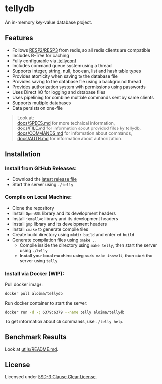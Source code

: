 # tellydb
An in-memory key-value database project.

## Features
+ Follows [RESP2/RESP3](https://redis.io/docs/latest/develop/reference/protocol-spec/) from redis, so all redis clients are compatible
+ Includes B-Tree for caching
+ Fully configurable via [.tellyconf](./docs/FILE.md)
+ Includes command queue system using a thread
+ Supports integer, string, null, boolean, list and hash table types
+ Provides atomicity when saving to the database file
+ Provides saving to the database file using a background thread
+ Provides authorization system with permissions using passwords
+ Uses Direct I/O for logging and database files
+ Uses pipelining for combine multiple commands sent by same clients
+ Supports multiple databases
+ Data persists on one-file

> Look at:  
> [docs/SPECS.md](./docs/SPECS.md) for more technical information,  
> [docs/FILE.md](./docs/FILE.md) for information about provided files by tellydb,  
> [docs/COMMANDS.md](./docs/COMMANDS.md) for information about commands,  
> [docs/AUTH.md](./docs/AUTH.md) for information about authorization.

## Installation
### Install from GitHub Releases:
* Download the [latest release file](https://github.com/aloima/tellydb/releases/latest/download/telly)
* Start the server using `./telly`

### Compile on Local Machine:
+ Clone the repository
+ Install `OpenSSL` library and its development headers
+ Install `jemalloc` library and its development headers
+ Install `gmp` library and its development headers
+ Install `cmake` to generate compile files
+ Create build directory using `mkdir build` and enter `cd build`
+ Generate compilation files using `cmake ..`
  - Compile inside the directory using `make telly`, then start the server using `./telly`
  - Install your local machine using `sudo make install`, then start the server using `telly`

### Install via Docker (WIP):
Pull docker image:
```sh
docker pull aloima/tellydb
```

Run docker container to start the server:
```sh
docker run -d -p 6379:6379 --name telly aloima/tellydb
```

To get information about cli commands, use `./telly help`.

## Benchmark Results
Look at [utils/README.md](./utils/README.md).

## License
Licensed under [BSD-3 Clause Clear License](./LICENSE).
